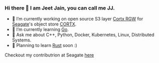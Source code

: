### Hi there 👋 I am Jeet Jain, you can call me JJ.

- 🔭 I’m currently working on open source S3 layer [Cortx RGW](https://github.com/Seagate/cortx-rgw) for [Seagate](https://github.com/Seagate)'s object store [CORTX](https://github.com/Seagate/cortx).
- 🌱 I’m currently learning [Go](https://go.dev/).
- 💬 Ask me about C++, Python, Docker, Kubernetes, Linux, Distributed Systems.
- 👻 Planning to learn [Rust](https://www.rust-lang.org/) soon :) 

Checkout my contributrion at Seagate [here](https://github.com/jjxsg)
